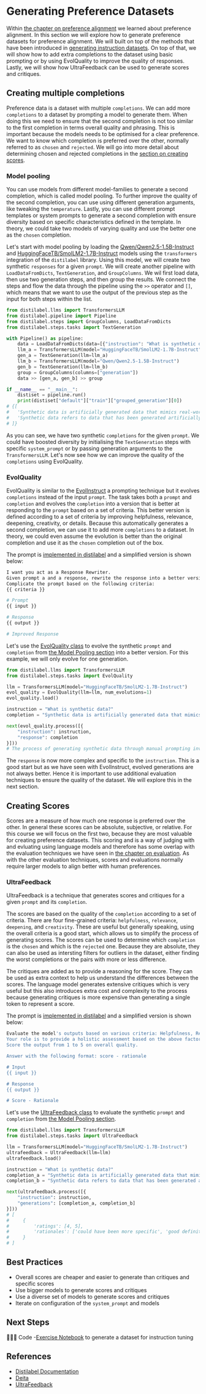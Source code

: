 # Generating Preference Datasets

Within [the chapter on preference alignment](../2_preference_alignment/README.md) we learned about preference alignment. In this section we will explore how to generate preference datasets for preference alignment. We will built on top of the methods that have been introduced in [generating instruction datasets](./instruction_datasets.md). On top of that, we will show how to add extra completions to the dataset using basic prompting or by using EvolQuality to improve the quality of responses. Lastly, we will show how UltraFeedback can be used to generate scores and critiques.

## Creating multiple completions

Preference data is a dataset with multiple `completions`. We can add more `completions` to a dataset by prompting a model to generate them. When doing this we need to ensure that the second completion is not too similar to the first completion in terms overall quality and phrasing. This is important because the models needs to be optimised for a clear preference. We want to know which completion is preferred over the other, normally referred to as `chosen` and `rejected`. We will go into more detail about determining chosen and rejected completions in the [section on creating scores](#creating-scores).

### Model pooling

You can use models from different model-families to generate a second completion, which is called model pooling. To further improve the quality of the second completion, you can use using different generation arguments, like tweaking the `temperature`. Lastly, you can use different prompt templates or system prompts to generate a second completion with ensure diversity based on specific characteristics defined in the template. In theory, we could take two models of varying quality and use the better one as the `chosen` completion.

Let's start with model pooling by loading the [Qwen/Qwen2.5-1.5B-Instruct](https://huggingface.co/Qwen/Qwen2.5-1.5B-Instruct) and [HuggingFaceTB/SmolLM2-1.7B-Instruct](https://huggingface.co/HuggingFaceTB/SmolLM2-1.7B-Instruct) models using the `transformers` integration of the `distilabel` library. Using this model, we will create two synthetic `responses` for a given `prompt`. We will create another pipeline with `LoadDataFromDicts`, `TextGeneration`, and `GroupColumns`. We wil first load data, then use two generation steps, and then group the results. We connect the steps and flow the data through the pipeline using the `>>` operator and `[]`, which means that we want to use the output of the previous step as the input for both steps within the list.

```python
from distilabel.llms import TransformersLLM
from distilabel.pipeline import Pipeline
from distilabel.steps import GroupColumns, LoadDataFromDicts
from distilabel.steps.tasks import TextGeneration

with Pipeline() as pipeline:
    data = LoadDataFromDicts(data=[{"instruction": "What is synthetic data?"}])
    llm_a = TransformersLLM(model="HuggingFaceTB/SmolLM2-1.7B-Instruct")
    gen_a = TextGeneration(llm=llm_a)
    llm_b = TransformersLLM(model="Qwen/Qwen2.5-1.5B-Instruct")
    gen_b = TextGeneration(llm=llm_b)
    group = GroupColumns(columns=["generation"])
    data >> [gen_a, gen_b] >> group

if __name__ == "__main__":
    distiset = pipeline.run()
    print(distiset["default"]["train"]["grouped_generation"][0])
# {[
#   'Synthetic data is artificially generated data that mimics real-world usage.',
#   'Synthetic data refers to data that has been generated artificially.'
# ]}
```

As you can see, we have two synthetic `completions` for the given `prompt`. We could have boosted diversity by initialising the `TextGeneration` steps with specific `system_prompt` or by passing generation arguments to the `TransformersLLM`. Let's now see how we can improve the quality of the `completions` using EvolQuality.

### EvolQuality

EvolQuality is similar to the [EvolInstruct](./instruction_datasets.md#evolinstruct)  a prompting technique but it evolves `completions` instead of the input `prompt`. The task takes both a `prompt` and `completion` and evolves the `completion` into a version that is better at responding to the `prompt` based on a set of criteria. This better version is defined according to a set of criteria by improving helpfulness, relevance, deepening, creativity, or details. Because this automatically generates a second completion, we can use it to add more `completions` to a dataset. In theory, we could even assume the evolution is better than the original completion and use it as the `chosen` completion out of the box.

The prompt is [implemented in distilabel](https://github.com/argilla-io/distilabel/tree/main/src/distilabel/steps/tasks/evol_quality) and a simplified version is shown below:

```bash
I want you act as a Response Rewriter.
Given prompt a and a response, rewrite the response into a better version.
Complicate the prompt based on the following criteria:
{{ criteria }}

# Prompt
{{ input }}

# Response
{{ output }}

# Improved Response
```

Let's use the [EvolQuality class](https://distilabel.argilla.io/dev/components-gallery/tasks/evolquality/) to evolve the synthetic `prompt` and `completion` from [the Model Pooling section](#model-pooling) into a better version. For this example, we will only evolve for one generation.

```python
from distilabel.llms import TransformersLLM
from distilabel.steps.tasks import EvolQuality

llm = TransformersLLM(model="HuggingFaceTB/SmolLM2-1.7B-Instruct")
evol_quality = EvolQuality(llm=llm, num_evolutions=1)
evol_quality.load()

instruction = "What is synthetic data?"
completion = "Synthetic data is artificially generated data that mimics real-world usage."

next(evol_quality.process([{
    "instruction": instruction,
    "response": completion
}]))
# The process of generating synthetic data through manual prompting involves creating artificial data sets that mimic real-world usage patterns.
```

The `response` is now more complex and specific to the `instruction`. This is a good start but as we have seen with EvolInstruct, evolved generations are not always better. Hence it is important to use additional evaluation techniques to ensure the quality of the dataset. We will explore this in the next section.

## Creating Scores

Scores are a measure of how much one response is preferred over the other. In general these scores can be absolute, subjective, or relative. For this course we will focus on the first two, because they are most valuable for creating preference datasets. This scoring and is a way of judging with and evluating using language models and therefore has some overlap with the evaluation techniques we have seen in [the chapter on evaluation](../3_evaluation/README.md). As with the other evaluation techniques, scores and evaluations normally require larger models to align better with human preferences.

### UltraFeedback

UltraFeedback is a technique that generates scores and critiques for a given `prompt` and its `completion`.

The scores are based on the quality of the `completion` according to a set of criteria.  There are four fine-grained criteria: `helpfulness`, `relevance`, `deepening`, and `creativity`. These are useful but generally speaking, using the overall criteria is a good start, which allows us to simplify the process of generating scores. The scores can be used to determine which `completion` is the `chosen` and which is the `rejected` one. Because they are absolute, they can also be used as intersting filters for outliers in the dataset, either finding the worst completions or the pairs with more or less difference.

The critiques are added as to provide a reasoning for the score. They can be used as extra context to help us understand the differences between the scores. The language model generates extensive critiques which is very useful but this also introduces extra cost and complexity to the process because generating critiques is more expensive than generating a single token to represent a score.


The prompt is [implemented in distilabel](https://github.com/argilla-io/distilabel/tree/main/src/distilabel/steps/tasks/templates/ultrafeedback) and a simplified version is shown below:

```bash
Evaluate the model's outputs based on various criteria: Helpfulness, Relevance, Deepening, Creativity
Your role is to provide a holistic assessment based on the above factors.
Score the output from 1 to 5 on overall quality.

Answer with the following format: score - rationale

# Input
{{ input }}

# Response
{{ output }}

# Score - Rationale
```

Let's use the [UltraFeedback class](https://distilabel.argilla.io/dev/components-gallery/tasks/ultrafeedback/) to evaluate the synthetic `prompt` and `completion` from [the Model Pooling section](#model-pooling).

```python
from distilabel.llms import TransformersLLM
from distilabel.steps.tasks import UltraFeedback

llm = TransformersLLM(model="HuggingFaceTB/SmolLM2-1.7B-Instruct")
ultrafeedback = UltraFeedback(llm=llm)
ultrafeedback.load()

instruction = "What is synthetic data?"
completion_a = "Synthetic data is artificially generated data that mimics real-world usage."
completion_b = "Synthetic data refers to data that has been generated artificially."

next(ultrafeedback.process([{
    "instruction": instruction,
    "generations": [completion_a, completion_b]
}]))
# [
#     {
#         'ratings': [4, 5],
#         'rationales': ['could have been more specific', 'good definition'],
#     }
# ]
```

## Best Practices

- Overall scores are cheaper and easier to generate than critiques and specific scores
- Use bigger models to generate scores and critiques
- Use a diverse set of models to generate scores and critiques
- Iterate on configuration of the `system_prompt` and models

## Next Steps

👨🏽‍💻 Code -[Exercise Notebook](./notebooks/instruction_sft_dataset.ipynb) to generate a dataset for instruction tuning

## References

- [Distilabel Documentation](https://distilabel.argilla.io/latest/)
- [Deita](https://arxiv.org/abs/2312.15685)
- [UltraFeedback](https://arxiv.org/abs/2310.01377)
